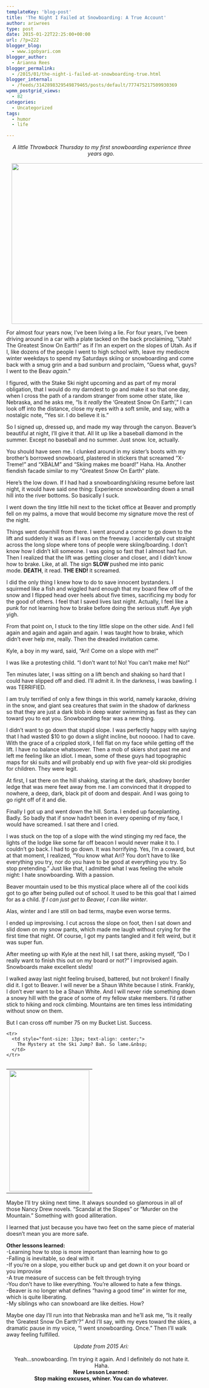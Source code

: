 ```yaml
---
templateKey: 'blog-post'
title: 'The Night I Failed at Snowboarding: A True Account'
author: ariwrees
type: post
date: 2015-01-22T22:25:00+00:00
url: /?p=222
blogger_blog:
  - www.igobyari.com
blogger_author:
  - Arianna Rees
blogger_permalink:
  - /2015/01/the-night-i-failed-at-snowboarding-true.html
blogger_internal:
  - /feeds/3142898329549879465/posts/default/777475217509930369
wpmm_postgrid_views:
  - 82
categories:
  - Uncategorized
tags:
  - humor
  - life

---
```

<div dir="ltr" style="text-align: left;">
  <div style="text-align: center;">
    <i>A little Throwback Thursday to my first snowboarding experience three years ago.&nbsp;</i>
  </div>
  
  <div style="text-align: center;">
    <i><br /></i>
  </div>
  
  <div style="clear: both; text-align: center;">
    <a href="http://www.igobyari.com/wp-content/uploads/2015/01/snowboard.jpg" style="margin-left: 1em; margin-right: 1em;"><img border="0" src="http://www.igobyari.com/wp-content/uploads/2015/01/snowboard.jpg" height="424" width="640" /></a>
  </div>
  
  <div style="text-align: center;">
  </div>
  
  <p>
    For almost four years now, I&#8217;ve been living a lie. For four years, I&#8217;ve been driving around in a car with a plate tacked on the back proclaiming, &#8220;Utah! The Greatest Snow On Earth!&#8221; as if I&#8217;m an expert on the slopes of Utah. As if I, like dozens of the people I went to high school with, leave my mediocre winter weekdays to spend my Saturdays skiing or snowboarding and come back with a smug grin and a bad sunburn and proclaim, &#8220;Guess what, guys? I went to the Beav&nbsp;<i>again</i>.&#8221;
  </p>
  
  <p>
    I figured, with the Stake Ski night upcoming and as part of my moral obligation, that I would do my darndest to go and make it so that one day, when I cross the path of a random stranger from some other state, like Nebraska, and he asks me, &#8220;Is it&nbsp;<i>really&nbsp;</i>the &#8216;Greatest Snow On Earth&#8217;,&#8221; I can look off into the distance, close my eyes with a soft smile, and say, with a nostalgic note, &#8220;Yes sir. I do believe it is.&#8221;
  </p>
  
  <p>
    So I signed up, dressed up, and made my way through the canyon. Beaver&#8217;s beautiful at night, I&#8217;ll give it that. All lit up like a baseball diamond in the summer. Except no baseball and no summer. Just snow. Ice, actually.
  </p>
  
  <p>
    You should have seen me. I clunked around in my sister&#8217;s boots with my brother&#8217;s borrowed snowboard, plastered in stickers that screamed &#8220;X-Treme!&#8221; and &#8220;XBALM&#8221; and &#8220;Skiing makes me board!&#8221; Haha. Ha. Another fiendish facade similar to my &#8220;Greatest Snow On Earth&#8221; plate.
  </p>
  
  <p>
    Here&#8217;s the low down. If I had had a snowboarding/skiing resume before last night, it would have said one thing: Experience snowboarding down a small hill into the river bottoms. So basically I suck.
  </p>
  
  <p>
    I went down the tiny little hill next to the ticket office at Beaver and promptly fell on my palms, a move that would become my signature move the rest of the night.
  </p>
  
  <p>
    <a name='more'></a>
  </p>
  
  <p>
    Things went downhill from there. I went around a corner to go down to the lift and suddenly it was as if I was on the freeway. I accidentally cut straight across the long slope where tons of people were skiing/boarding. I don&#8217;t know how I didn&#8217;t kill someone. I was going so fast that I almost had fun. Then I realized that the lift was getting closer and closer, and I didn&#8217;t know how to brake. Like, at all. The sign&nbsp;<b>SLOW&nbsp;</b>pushed me into panic mode.&nbsp;<b>DEATH</b>, it read.&nbsp;<b>THE END!&nbsp;</b>it screamed.
  </p>
  
  <p>
    I did the only thing I knew how to do to save innocent bystanders. I squirmed like a fish and wiggled hard enough that my board flew off of the snow and I flipped head over heels about five times, sacrificing my body for the good of others. I feel that I saved lives last night. Actually, I feel like a punk for not learning how to brake before doing the serious stuff. Aye yigh yigh.
  </p>
  
  <div style="clear: both; text-align: center;">
  </div>
  
  <p>
    From that point on, I stuck to the tiny little slope on the other side. And I fell again and again and again and again. I was taught how to brake, which didn&#8217;t ever help me, really. Then the dreaded invitation came.
  </p>
  
  <p>
    Kyle, a boy in my ward, said, &#8220;Ari! Come on a slope with me!&#8221;
  </p>
  
  <p>
    I was like a protesting child. &#8220;I don&#8217;t want to! No! You can&#8217;t make me! No!&#8221;
  </p>
  
  <p>
    Ten minutes later, I was sitting on a lift bench and shaking so hard that I could have slipped off and died. I&#8217;ll admit it. In the darkness, I was bawling. I was TERRIFIED.
  </p>
  
  <p>
    I am truly terrified of only a few things in this world, namely karaoke, driving in the snow, and giant sea creatures that swim in the shadow of darkness so that they are just a dark blob in deep water swimming as fast as they can toward you to eat you. Snowboarding fear was a new thing.
  </p>
  
  <p>
    I didn&#8217;t want to go down that stupid slope. I was perfectly happy with saying that I had wasted $10 to go down a slight incline, but nooooo. I had to cave. With the grace of a crippled stork, I fell flat on my face while getting off the lift. I have no balance whatsoever.&nbsp;Then a mob of skiers shot past me and left me feeling like an idiot. I mean, some of these guys had topographic maps for ski suits and will probably end up with five year-old ski prodigies for children. They were legit.
  </p>
  
  <p>
    At first, I sat there on the hill shaking, staring at the dark, shadowy border ledge that was mere feet away from me. I am convinced that it dropped to nowhere, a deep, dark, black pit of doom and despair. And I was going to go right off of it and die.
  </p>
  
  <p>
    Finally I got up and went down the hill. Sorta. I ended up faceplanting. Badly. So badly that if snow hadn&#8217;t been in every opening of my face, I would have screamed. I sat there and I cried.
  </p>
  
  <p>
    I was stuck on the top of a slope with the wind stinging my red face, the lights of the lodge like some far off beacon I would never make it to. I couldn&#8217;t go back. I had to go down. It was horrifying. Yes, I&#8217;m a coward, but at that moment, I realized, &#8220;You know what Ari? You don&#8217;t have to like everything you try, nor do you have to be good at everything you try. So stop pretending.&#8221; Just like that, I admitted what I was feeling the whole night: I hate snowboarding. With a passion.
  </p>
  
  <p>
    Beaver mountain used to be this mystical place where all of the cool kids got to go after being pulled out of school. It used to be this goal that I aimed for as a child.&nbsp;<i>If I can just get to Beaver, I can like winter</i>.
  </p>
  
  <p>
    Alas, winter and I are still on bad terms, maybe even worse terms.
  </p>
  
  <p>
    I ended up improvising. I cut across the slope on foot, then I sat down and slid down on my snow pants, which made me laugh without crying for the first time that night. Of course, I got my pants tangled and it felt weird, but it was super fun.
  </p>
  
  <p>
    After meeting up with Kyle at the next hill, I sat there, asking myself, &#8220;Do I really want to finish this out on my board or not?&#8221; I improvised again. Snowboards make excellent sleds!
  </p>
  
  <p>
    I walked away last night feeling bruised, battered, but not broken! I finally did it. I got to Beaver. I will never be a Shaun White because I stink. Frankly, I don&#8217;t ever want to be a Shaun White. And I will never ride something down a snowy hill with the grace of some of my fellow stake members. I&#8217;d rather stick to hiking and rock climbing. Mountains are ten times less intimidating without snow on them.
  </p>
  
  <p>
    But I can cross off number 75 on my Bucket List. Success.
  </p>
  
  <table cellpadding="0" cellspacing="0" style="float: left; margin-right: 1em;">
    <tr>
      <td style="text-align: center;">
        <a href="http://www.igobyari.com/wp-content/uploads/2015/01/nancy-drew-mystery-at-the-ski-jump.jpg" style="clear: left; margin-bottom: 1em; margin-left: auto; margin-right: auto;"><img border="0" src="http://www.igobyari.com/wp-content/uploads/2015/01/nancy-drew-mystery-at-the-ski-jump.jpg" height="320" width="211" /></a>
      </td>
    </tr>
    
    <tr>
      <td style="font-size: 13px; text-align: center;">
        The Mystery at the Ski Jump? Bah. So lame.&nbsp;
      </td>
    </tr>
  </table>
  
  <p>
    Maybe I&#8217;ll try skiing next time. It always sounded so glamorous in all of those Nancy Drew novels. &#8220;Scandal at the Slopes&#8221; or &#8220;Murder on the Mountain.&#8221; Something with good alliteration.
  </p>
  
  <p>
    I learned that just because you have two feet on the same piece of material doesn&#8217;t mean you are more safe.
  </p>
  
  <p>
    <b>Other lessons learned:&nbsp;</b><br />-Learning how to stop is more important than learning how to go<br />-Falling is inevitable, so deal with it<br />-If you&#8217;re on a slope, you either buck up and get down it on your board or you improvise<br />-A true measure of success can be felt through trying<br />-You don&#8217;t have to like everything. You&#8217;re allowed to hate a few things.<br />-Beaver is no longer what defines &#8220;having a good time&#8221; in winter for me, which is quite liberating.<br />-My siblings who can snowboard are like deities. How?
  </p>
  
  <p>
    Maybe one day I&#8217;ll run into that Nebraska man and he&#8217;ll ask me, &#8220;Is it really the &#8216;Greatest Snow On Earth&#8217;?&#8221; And I&#8217;ll say, with my eyes toward the skies, a dramatic pause in my voice, &#8220;I went snowboarding. Once.&#8221; Then I&#8217;ll walk away feeling fulfilled.
  </p>
  
  <p>
  </p>
  
  <div style="text-align: center;">
    <i>Update from 2015 Ari:&nbsp;</i>
  </div>
  
  <div style="text-align: center;">
    <i><br /></i>
  </div>
  
  <div style="text-align: center;">
    Yeah&#8230;snowboarding. I&#8217;m trying it again. And I definitely do not hate it. Haha.<br /><b>New Lesson Learned:&nbsp;</b>
  </div>
  
  <div style="text-align: center;">
    <b>Stop making excuses, whiner. You can do whatever.&nbsp;</b>
  </div>
</div>